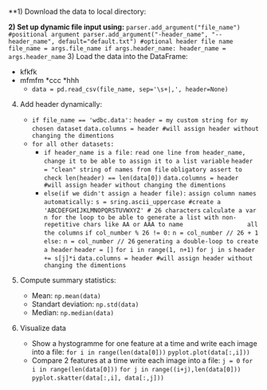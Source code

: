 **1) Download the data to local directory:

**2) Set up dynamic file input using:**
	```
	parser.add_argument("file_name")    #positional argument
	parser.add_argument("-header_name", "--header_name", default="default.txt") #optional header file name
	file_name = args.file_name
	   if args.header_name:
	header_name = args.header_name
	```
3) Load the data into the DataFrame:
- kfkfk
- mfmfm
	*ccc
	*hhh
	- `data = pd.read_csv(file_name, sep='\s+|,', header=None)`

4) Add header dynamically:
	- `if file_name == 'wdbc.data':`
	  	`header = my custom string for my chosen dataset`
        	`data.columns = header #will assign header without changing the dimentions`
	- `for all other datasets:`
	  	- `if header_name is a file:`
			`read one line from header_name, change it to be able to assign it to a list variable`
            		`header = "clean" string of names from file`
            		`obligatory assert to check len(header) == len(data[0])`
            		`data.columns = header #will assign header without changing the dimentions`
		- `else(if we didn't assign a header file):`
			`assign column names automatically:`
            		`s = sring.ascii_uppercase #create a 'ABCDEFGHIJKLMNOPQRSTUVWXYZ' # 26 characters`
            		`calculate a var n for the loop to be able to generate a list with non-repetitive chars like AA or AAA to name 					all the columns`
            		`if col_number % 26 != 0:`
                		`n = col_number // 26 + 1`
            		`else:`
                		`n = col_number // 26`
            		`generating a double-loop to create a header`
            		`header = []`
            		`for i in range(1, n+1)`
                		`for j in s`
                 			 `header += s[j]*i`
            		`data.columns = header #will assign header without changing the dimentions`
 
5) Compute summary statistics:
	- Mean: `np.mean(data)`
	- Standart deviation: `np.std(data)`
	- Median: `np.median(data)`
	
6) Visualize data
	- Show a hystogramme for one feature at a time and write each image into a file:
	    `for i in range(len(data[0]))` 
             	`pyplot.plot(data[:,i]))`
	- Compare 2 features at a time write each image into a file:
          	`j = 0`
          	`for i in range(len(data[0]))` 
              		`for j in range((i+j),len(data[0]))` 
                		`pyplot.skatter(data[:,i], data[:,j]))`
				
